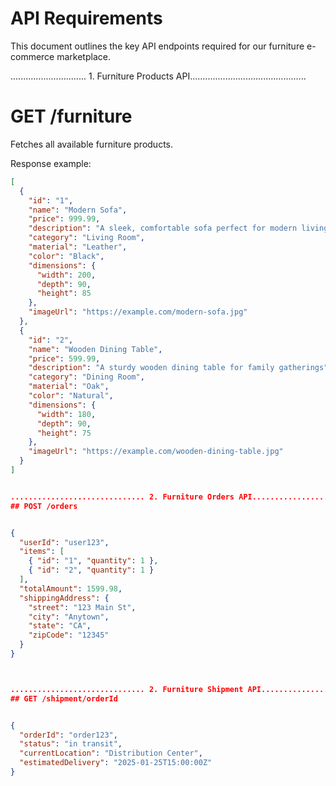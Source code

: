 # API Requirements

This document outlines the key API endpoints required for our furniture e-commerce marketplace.

.............................. 1. Furniture Products API.............................................. 
# GET /furniture

Fetches all available furniture products.

Response example:
```json
[
  {
    "id": "1",
    "name": "Modern Sofa",
    "price": 999.99,
    "description": "A sleek, comfortable sofa perfect for modern living rooms",
    "category": "Living Room",
    "material": "Leather",
    "color": "Black",
    "dimensions": {
      "width": 200,
      "depth": 90,
      "height": 85
    },
    "imageUrl": "https://example.com/modern-sofa.jpg"
  },
  {
    "id": "2",
    "name": "Wooden Dining Table",
    "price": 599.99,
    "description": "A sturdy wooden dining table for family gatherings",
    "category": "Dining Room",
    "material": "Oak",
    "color": "Natural",
    "dimensions": {
      "width": 180,
      "depth": 90,
      "height": 75
    },
    "imageUrl": "https://example.com/wooden-dining-table.jpg"
  }
]


.............................. 2. Furniture Orders API................................................
## POST /orders


{
  "userId": "user123",
  "items": [
    { "id": "1", "quantity": 1 },
    { "id": "2", "quantity": 1 }
  ],
  "totalAmount": 1599.98,
  "shippingAddress": {
    "street": "123 Main St",
    "city": "Anytown",
    "state": "CA",
    "zipCode": "12345"
  }
}



.............................. 2. Furniture Shipment API................................................
## GET /shipment/orderId


{
  "orderId": "order123",
  "status": "in transit",
  "currentLocation": "Distribution Center",
  "estimatedDelivery": "2025-01-25T15:00:00Z"
}